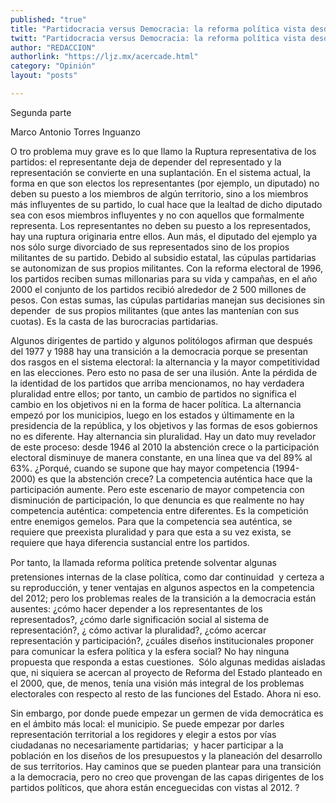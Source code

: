 ```yaml
---
published: "true"
title: "Partidocracia versus Democracia: la reforma política vista desde la sociedad civil"
twitt: "Partidocracia versus Democracia: la reforma política vista desde la sociedad civil"
author: "REDACCION"
authorlink: "https://ljz.mx/acercade.html"
category: "Opinión"
layout: "posts"

---
```



  Segunda parte



  Marco Antonio Torres Inguanzo



  O tro problema muy grave es lo que llamo la Ruptura representativa de los partidos: el representante deja de depender del representado y la representación se convierte en una suplantación. En el sistema actual, la forma en que son electos los representantes (por ejemplo, un diputado) no deben su puesto a los miembros de algún territorio, sino a los miembros más influyentes de su partido, lo cual hace que la lealtad de dicho diputado sea con esos miembros influyentes y no con aquellos que formalmente representa. Los representantes no deben su puesto a los representados, hay una ruptura originaria entre ellos. Aun más, el diputado del ejemplo ya nos sólo surge divorciado de sus representados sino de los propios militantes de su partido. Debido al subsidio estatal, las cúpulas partidarias se autonomizan de sus propios militantes. Con la reforma electoral de 1996, los partidos reciben sumas millonarias para su vida y campañas, en el año 2000 el conjunto de los partidos recibió alrededor de 2 500 millones de pesos. Con estas sumas, las cúpulas partidarias manejan sus decisiones sin depender  de sus propios militantes (que antes las mantenían con sus cuotas). Es la casta de las burocracias partidarias.



  Algunos dirigentes de partido y algunos politólogos afirman que después del 1977 y 1988 hay una transición a la democracia porque se presentan dos rasgos en el sistema electoral: la alternancia y la mayor competitividad en las elecciones. Pero esto no pasa de ser una ilusión. Ante la pérdida de la identidad de los partidos que arriba mencionamos, no hay verdadera pluralidad entre ellos; por tanto, un cambio de partidos no significa el cambio en los objetivos ni en la forma de hacer política. La alternancia empezó por los municipios, luego en los estados y últimamente en la presidencia de la república, y los objetivos y las formas de esos gobiernos no es diferente. Hay alternancia sin pluralidad. Hay un dato muy revelador de este proceso: desde 1946 al 2010 la abstención crece o la participación electoral disminuye de manera constante, en una línea que va del 89% al 63%. ¿Porqué, cuando se supone que hay mayor competencia (1994- 2000) es que la abstención crece? La competencia auténtica hace que la participación aumente. Pero este escenario de mayor competencia con disminución de participación, lo que denuncia es que realmente no hay competencia auténtica: competencia entre diferentes. Es la competición entre enemigos gemelos. Para que la competencia sea auténtica, se requiere que preexista pluralidad y para que esta a su vez exista, se requiere que haya diferencia sustancial entre los partidos.



  Por tanto, la llamada reforma política pretende solventar algunas pretensiones internas de la clase política, como dar continuidad  y certeza a su reproducción, y tener ventajas en algunos aspectos en la competencia del 2012; pero los problemas reales de la transición a la democracia están ausentes: ¿cómo hacer depender a los representantes de los representados?, ¿cómo darle significación social al sistema de representación?, ¿ cómo activar la pluralidad?, ¿cómo acercar representación y participación?, ¿cuáles diseños institucionales proponer para comunicar la esfera política y la esfera social? No hay ninguna propuesta que responda a estas cuestiones.  Sólo algunas medidas aisladas que, ni siquiera se acercan al proyecto de Reforma del Estado planteado en el 2000, que, de menos, tenía una visión más integral de los problemas electorales con respecto al resto de las funciones del Estado. Ahora ni eso.



  Sin embargo, por donde puede empezar un germen de vida democrática es en el ámbito más local: el municipio. Se puede empezar por darles representación territorial a los regidores y elegir a estos por vías ciudadanas no necesariamente partidarias;  y hacer participar a la población en los diseños de los presupuestos y la planeación del desarrollo de sus territorios. Hay caminos que se pueden plantear para una transición a la democracia, pero no creo que provengan de las capas dirigentes de los partidos políticos, que ahora están enceguecidas con vistas al 2012. ?

